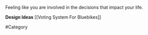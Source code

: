 Feeling like you are involved in the decisions that impact your life. 

**Design Ideas**
[[Voting System For Bluebikes]]

#Category 
